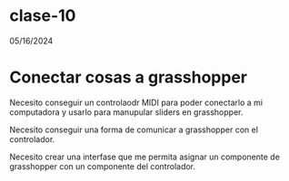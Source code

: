 # clase-10
05/16/2024

# Conectar cosas a grasshopper
Necesito conseguir un controlaodr MIDI para poder conectarlo a mi computadora y usarlo para manupular sliders en grasshopper.

Necesito conseguir una forma de comunicar a grasshopper con el controlador.

Necesito crear una interfase que me permita asignar un componente de grasshopper con un componente del controlador.


